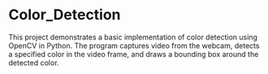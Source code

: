 # Color_Detection
This project demonstrates a basic implementation of color detection using OpenCV in Python. The program captures video from the webcam, detects a specified color in the video frame, and draws a bounding box around the detected color.
